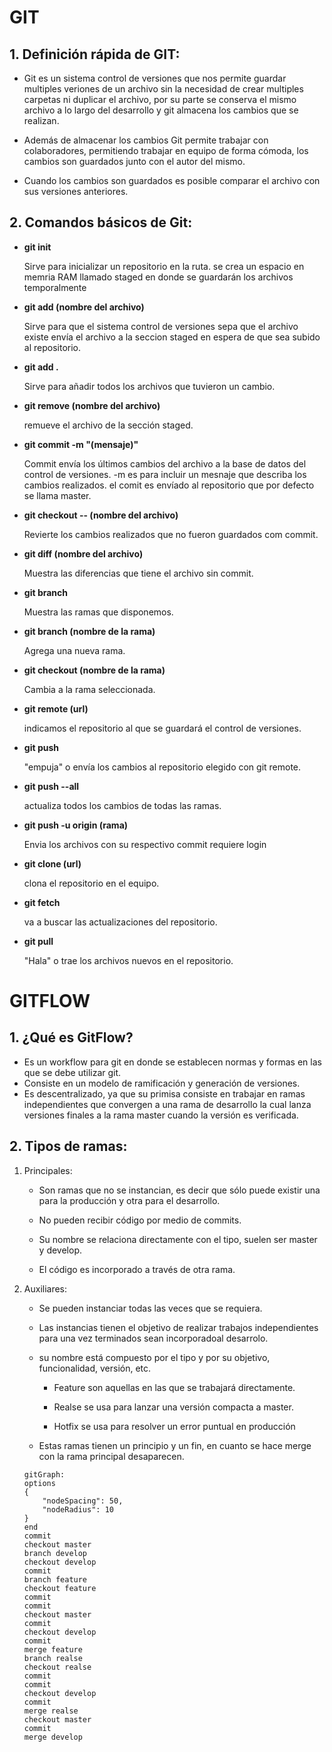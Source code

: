 # GIT
## 1. Definición rápida de GIT:

+ Git es un sistema control de versiones que nos permite guardar multiples veriones de un archivo sin la necesidad de crear multiples carpetas ni duplicar el archivo, por su parte se conserva el mismo archivo a lo largo del desarrollo y git almacena los cambios que se realizan.

+ Además de almacenar los cambios Git permite trabajar con colaboradores, permitiendo trabajar en equipo de forma cómoda, los cambios son guardados junto con el autor del mismo.

+ Cuando los cambios son guardados es posible comparar el archivo con sus versiones anteriores.

## 2. Comandos básicos de Git:

- **git init**  

     Sirve para inicializar un repositorio en la ruta.
    se crea un espacio en memria RAM llamado staged en donde se guardarán los archivos temporalmente

- **git add (nombre del archivo)**  

    Sirve para que el sistema control de versiones sepa que el archivo existe
    envía el archivo a la seccion staged en espera de que sea subido al repositorio.

- **git add .**  

    Sirve para añadir todos los archivos que tuvieron un cambio.

- **git remove (nombre del archivo)**  

    remueve el archivo de la sección staged.

- **git commit -m "(mensaje)"**  

    Commit envía los últimos cambios del archivo a la base de datos del control de versiones.
    -m es para incluir un mesnaje que describa los cambios realizados.
    el comit es envíado al repositorio que por defecto se llama master.

- **git checkout -- (nombre del archivo)**  

    Revierte los cambios realizados que no fueron guardados com commit.

- **git diff (nombre del archivo)**  

    Muestra las diferencias que tiene el archivo sin commit.

- **git branch**  

    Muestra las ramas que disponemos.

- **git branch (nombre de la rama)**  

    Agrega una nueva rama.

- **git checkout (nombre de la rama)**  

    Cambia a la rama seleccionada.

- **git remote (url)**  

    indicamos el repositorio al que se guardará el control de versiones.

- **git push**  

    "empuja" o envía los cambios al repositorio elegido con git remote.

- **git push --all**  

    actualiza todos los cambios de todas las ramas.

- **git push -u origin (rama)**  

    Envia los archivos con su respectivo commit
    requiere login

- **git clone (url)**  

    clona el repositorio en el equipo.

- **git fetch**   

    va a buscar las actualizaciones del repositorio.

- **git pull**  

    "Hala" o trae los archivos nuevos en el repositorio.

# GITFLOW

## 1. ¿Qué es GitFlow?

- Es un workflow para git en donde se establecen normas y formas en las que se debe utilizar git.
- Consiste en un modelo de ramificación y generación de versiones.
- Es descentralizado, ya que su primisa consiste en trabajar en ramas independientes que convergen a una rama de desarrollo la cual lanza versiones finales a la rama master cuando la versión es verificada.

## 2. Tipos de ramas:

1. Principales:  
    - Son ramas que no se instancian, es decir que sólo puede existir una para la producción y otra para el desarrollo.
     
    - No pueden recibir código por medio de commits.

    - Su nombre se relaciona directamente con el tipo, suelen ser master y develop.

    - El código es incorporado a través de otra rama.

2. Auxiliares:

    - Se pueden instanciar todas las veces que se requiera.

    - Las instancias tienen el objetivo de realizar  trabajos independientes para una vez terminados sean incorporadoal desarrolo.

    - su nombre está compuesto por el tipo y por su objetivo, funcionalidad, versión, etc.

        - Feature son aquellas en las que se trabajará directamente.

        - Realse se usa para lanzar una versión compacta a master.

        - Hotfix se usa para resolver un error puntual en producción
    - Estas ramas tienen un principio y un fin, en cuanto se hace merge con la rama principal desaparecen.

    ```mermaid
    gitGraph:
    options
    {
        "nodeSpacing": 50,
        "nodeRadius": 10
    }
    end
    commit
    checkout master
    branch develop
    checkout develop
    commit
    branch feature
    checkout feature
    commit
    commit
    checkout master
    commit
    checkout develop
    commit
    merge feature
    branch realse
    checkout realse
    commit
    commit
    checkout develop
    commit
    merge realse
    checkout master
    commit
    merge develop
    
    
    ```

